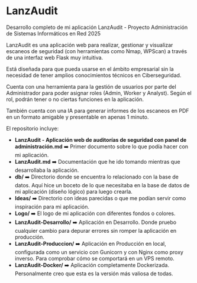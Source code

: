 # LanzAudit
Desarrollo completo de mi aplicación LanzAudit - Proyecto Administración de Sistemas Informáticos en Red 2025

LanzAudit es una aplicación web para realizar, gestionar y visualizar escaneos de seguridad (con herramientas como Nmap, WPScan) a través de una interfaz web Flask muy intuitiva.

Está diseñada para que pueda usarse en el ámbito empresarial sin la necesidad de tener amplios conocimientos técnicos en Ciberseguridad.

Cuenta con una herramienta para la gestión de usuarios por parte del Administrador para poder asignar roles (Admin, Worker y Analyst). Según el rol, podrán tener o no ciertas funciones en la aplicación.

También cuenta con una IA para generar informes de los escaneos en PDF en un formato amigable y presentable en apenas 1 minuto.

El repositorio incluye:
- **LanzAudit - Aplicación web de auditorías de seguridad con panel de administración.md** ➡️​ Primer documento sobre lo que podía hacer con mi aplicación.
- **LanzAudit.md** ➡️​ Documentación que he ido tomando mientras que desarrollaba la aplicación.
- **db/** ➡️​ Directorio donde se encuentra lo relacionado con la base de datos. Aquí hice un boceto de lo que necesitaba en la base de datos de mi aplicación (diseño lógico) para luego crearla.
- **Ideas/** ➡️​ Directorio con ideas parecidas o que me podían servir como inspiración para mi aplicación.
- **Logo/** ➡️​ El logo de mi aplicación con diferentes fondos o colores.
- **LanzAudit-Desarrollo/** ➡️​ Aplicación en Desarrollo. Donde pruebo cualquier cambio para depurar errores sin romper la aplicación en producción.
- **LanzAudit-Produccion/** ➡️​ Aplicación en Producción en local, configurada como un servicio con Gunicorn y con Nginx como proxy inverso. Para comprobar cómo se comportará en un VPS remoto.
- **LanzAudit-Docker/** ➡️​ Aplicación completamente Dockerizada. Personalmente creo que esta es la versión más valiosa de todas.
